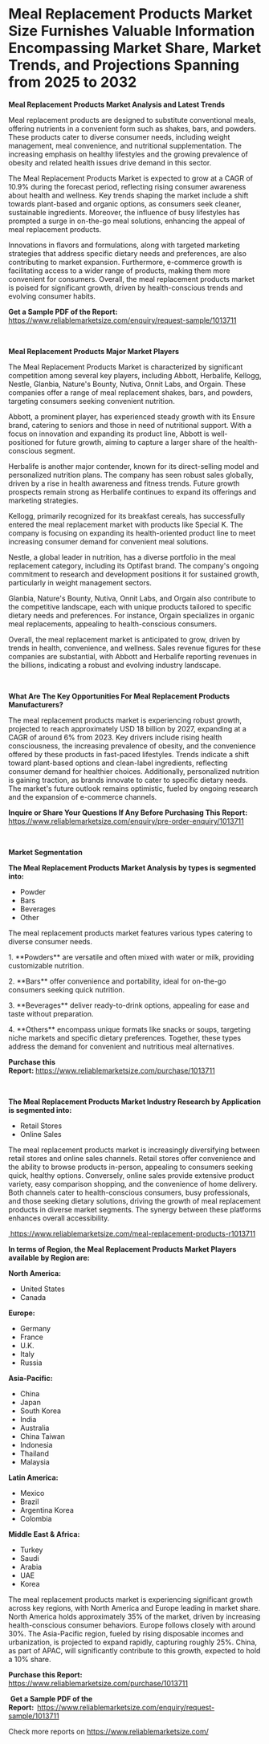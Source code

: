 <p><h1>Meal Replacement Products Market Size Furnishes Valuable Information Encompassing Market Share, Market Trends, and Projections Spanning from 2025 to 2032</h1></p><p><strong>Meal Replacement Products Market Analysis and Latest Trends</strong></p>
<p><p>Meal replacement products are designed to substitute conventional meals, offering nutrients in a convenient form such as shakes, bars, and powders. These products cater to diverse consumer needs, including weight management, meal convenience, and nutritional supplementation. The increasing emphasis on healthy lifestyles and the growing prevalence of obesity and related health issues drive demand in this sector.</p><p>The Meal Replacement Products Market is expected to grow at a CAGR of 10.9% during the forecast period, reflecting rising consumer awareness about health and wellness. Key trends shaping the market include a shift towards plant-based and organic options, as consumers seek cleaner, sustainable ingredients. Moreover, the influence of busy lifestyles has prompted a surge in on-the-go meal solutions, enhancing the appeal of meal replacement products.</p><p>Innovations in flavors and formulations, along with targeted marketing strategies that address specific dietary needs and preferences, are also contributing to market expansion. Furthermore, e-commerce growth is facilitating access to a wider range of products, making them more convenient for consumers. Overall, the meal replacement products market is poised for significant growth, driven by health-conscious trends and evolving consumer habits.</p></p>
<p><strong>Get a Sample PDF of the Report:&nbsp;</strong> <a href="https://www.reliablemarketsize.com/enquiry/request-sample/1013711?utm_campaign=2192&utm_medium=2&utm_source=Github&utm_content=ia&utm_term=14022025&utm_id=meal-replacement-products">https://www.reliablemarketsize.com/enquiry/request-sample/1013711</a></p>
<p>&nbsp;</p>
<p><strong>Meal Replacement Products Major Market Players</strong></p>
<p><p>The Meal Replacement Products Market is characterized by significant competition among several key players, including Abbott, Herbalife, Kellogg, Nestle, Glanbia, Nature's Bounty, Nutiva, Onnit Labs, and Orgain. These companies offer a range of meal replacement shakes, bars, and powders, targeting consumers seeking convenient nutrition.</p><p>Abbott, a prominent player, has experienced steady growth with its Ensure brand, catering to seniors and those in need of nutritional support. With a focus on innovation and expanding its product line, Abbott is well-positioned for future growth, aiming to capture a larger share of the health-conscious segment.</p><p>Herbalife is another major contender, known for its direct-selling model and personalized nutrition plans. The company has seen robust sales globally, driven by a rise in health awareness and fitness trends. Future growth prospects remain strong as Herbalife continues to expand its offerings and marketing strategies.</p><p>Kellogg, primarily recognized for its breakfast cereals, has successfully entered the meal replacement market with products like Special K. The company is focusing on expanding its health-oriented product line to meet increasing consumer demand for convenient meal solutions.</p><p>Nestle, a global leader in nutrition, has a diverse portfolio in the meal replacement category, including its Optifast brand. The company's ongoing commitment to research and development positions it for sustained growth, particularly in weight management sectors.</p><p>Glanbia, Nature's Bounty, Nutiva, Onnit Labs, and Orgain also contribute to the competitive landscape, each with unique products tailored to specific dietary needs and preferences. For instance, Orgain specializes in organic meal replacements, appealing to health-conscious consumers.</p><p>Overall, the meal replacement market is anticipated to grow, driven by trends in health, convenience, and wellness. Sales revenue figures for these companies are substantial, with Abbott and Herbalife reporting revenues in the billions, indicating a robust and evolving industry landscape.</p></p>
<p>&nbsp;</p>
<p><strong>What Are The Key Opportunities For Meal Replacement Products Manufacturers?</strong></p>
<p><p>The meal replacement products market is experiencing robust growth, projected to reach approximately USD 18 billion by 2027, expanding at a CAGR of around 6% from 2023. Key drivers include rising health consciousness, the increasing prevalence of obesity, and the convenience offered by these products in fast-paced lifestyles. Trends indicate a shift toward plant-based options and clean-label ingredients, reflecting consumer demand for healthier choices. Additionally, personalized nutrition is gaining traction, as brands innovate to cater to specific dietary needs. The market's future outlook remains optimistic, fueled by ongoing research and the expansion of e-commerce channels.</p></p>
<p><strong>Inquire or Share Your Questions If Any Before Purchasing This Report:</strong> <a href="https://www.reliablemarketsize.com/enquiry/pre-order-enquiry/1013711?utm_campaign=2192&utm_medium=2&utm_source=Github&utm_content=ia&utm_term=14022025&utm_id=meal-replacement-products">https://www.reliablemarketsize.com/enquiry/pre-order-enquiry/1013711</a></p>
<p>&nbsp;</p>
<p><strong>Market Segmentation</strong></p>
<p><strong>The Meal Replacement Products Market Analysis by types is segmented into:</strong></p>
<p><ul><li>Powder</li><li>Bars</li><li>Beverages</li><li>Other</li></ul></p>
<p><p>The meal replacement products market features various types catering to diverse consumer needs. </p><p>1. **Powders** are versatile and often mixed with water or milk, providing customizable nutrition.</p><p>2. **Bars** offer convenience and portability, ideal for on-the-go consumers seeking quick nutrition.</p><p>3. **Beverages** deliver ready-to-drink options, appealing for ease and taste without preparation.</p><p>4. **Others** encompass unique formats like snacks or soups, targeting niche markets and specific dietary preferences. Together, these types address the demand for convenient and nutritious meal alternatives.</p></p>
<p><strong>Purchase this Report:&nbsp;</strong><a href="https://www.reliablemarketsize.com/purchase/1013711?utm_campaign=2192&utm_medium=2&utm_source=Github&utm_content=ia&utm_term=14022025&utm_id=meal-replacement-products">https://www.reliablemarketsize.com/purchase/1013711</a></p>
<p>&nbsp;</p>
<p><strong>The Meal Replacement Products Market Industry Research by Application is segmented into:</strong></p>
<p><ul><li>Retail Stores</li><li>Online Sales</li></ul></p>
<p><p>The meal replacement products market is increasingly diversifying between retail stores and online sales channels. Retail stores offer convenience and the ability to browse products in-person, appealing to consumers seeking quick, healthy options. Conversely, online sales provide extensive product variety, easy comparison shopping, and the convenience of home delivery. Both channels cater to health-conscious consumers, busy professionals, and those seeking dietary solutions, driving the growth of meal replacement products in diverse market segments. The synergy between these platforms enhances overall accessibility.</p></p>
<p><a href="https://www.reliablemarketsize.com/meal-replacement-products-r1013711?utm_campaign=2192&utm_medium=2&utm_source=Github&utm_content=ia&utm_term=14022025&utm_id=meal-replacement-products">&nbsp;https://www.reliablemarketsize.com/meal-replacement-products-r1013711</a></p>
<p><strong>In terms of Region, the Meal Replacement Products Market Players available by Region are:</strong></p>
<p>
    <p> <strong> North America: </strong>
        <ul>
            <li>United States</li>
            <li>Canada</li>
        </ul>
        </p> 
    <p> <strong> Europe: </strong>
        <ul>
            <li>Germany</li>
            <li>France</li>
            <li>U.K.</li>
            <li>Italy</li>
            <li>Russia</li>
        </ul>
        </p> 
    <p> <strong> Asia-Pacific: </strong>
        <ul>
            <li>China</li>
            <li>Japan</li>
            <li>South Korea</li>
            <li>India</li>
            <li>Australia</li>
            <li>China Taiwan</li>
            <li>Indonesia</li>
            <li>Thailand</li>
            <li>Malaysia</li>
        </ul>
        </p> 
    <p> <strong> Latin America: </strong>
        <ul>
            <li>Mexico</li>
            <li>Brazil</li>
            <li>Argentina Korea</li>
            <li>Colombia</li>
        </ul>
        </p> 
    <p> <strong> Middle East & Africa: </strong>
        <ul>
            <li>Turkey</li>
            <li>Saudi</li>
            <li>Arabia</li>
            <li>UAE</li>
            <li>Korea</li>
        </ul>
    </p>
    </p>
<p><p>The meal replacement products market is experiencing significant growth across key regions, with North America and Europe leading in market share. North America holds approximately 35% of the market, driven by increasing health-conscious consumer behaviors. Europe follows closely with around 30%. The Asia-Pacific region, fueled by rising disposable incomes and urbanization, is projected to expand rapidly, capturing roughly 25%. China, as part of APAC, will significantly contribute to this growth, expected to hold a 10% share.</p></p>
<p><strong>Purchase this Report: </strong><a href="https://www.reliablemarketsize.com/purchase/1013711?utm_campaign=2192&utm_medium=2&utm_source=Github&utm_content=ia&utm_term=14022025&utm_id=meal-replacement-products">https://www.reliablemarketsize.com/purchase/1013711</a></p>
<p>&nbsp;<strong>Get a Sample PDF of the Report:&nbsp;&nbsp;</strong><a href="https://www.reliablemarketsize.com/enquiry/request-sample/1013711?utm_campaign=2192&utm_medium=2&utm_source=Github&utm_content=ia&utm_term=14022025&utm_id=meal-replacement-products">https://www.reliablemarketsize.com/enquiry/request-sample/1013711</a></p>
<p><strong></strong></p>
<p>Check more reports on <a href="https://www.reliablemarketsize.com/?utm_campaign=2192&utm_medium=2&utm_source=Github&utm_content=ia&utm_term=14022025&utm_id=meal-replacement-products">https://www.reliablemarketsize.com/</a></p>
